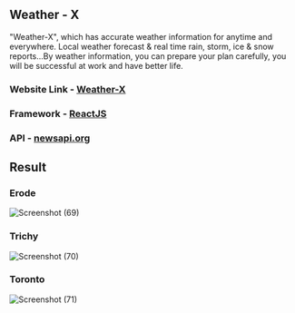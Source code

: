 ## **Weather - X**

"Weather-X", which has accurate weather information for anytime and everywhere. Local weather forecast & real time rain, storm, ice & snow reports...By weather information, you can prepare your plan carefully, you will be successful at work and have better life.

### Website Link - [Weather-X](https://weatheraravinth.netlify.app/)

### Framework - [ReactJS](https://angularjs.org/)

### API - [newsapi.org](https://openweathermap.org/)

## **Result**

### Erode 
![Screenshot (69)](https://user-images.githubusercontent.com/79074310/126234384-9d38ac9b-aa62-4356-8f41-b9d88d9bd453.png)

### Trichy 
![Screenshot (70)](https://user-images.githubusercontent.com/79074310/126234433-1d53140f-c9e3-466e-9d8a-092a5f0f5b18.png)

### Toronto
![Screenshot (71)](https://user-images.githubusercontent.com/79074310/126234417-4cdaa16c-f1a8-4207-988d-2806ae153650.png)

